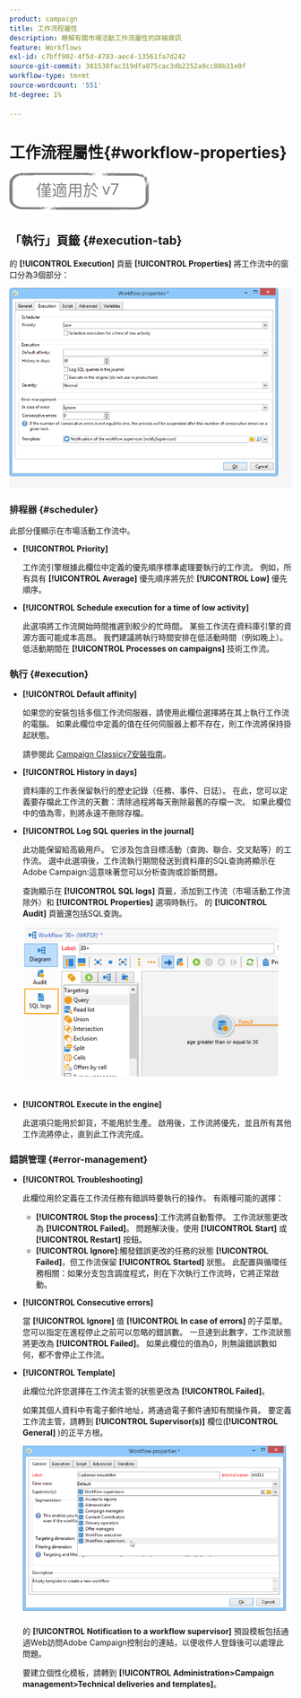 ```yaml
---
product: campaign
title: 工作流程屬性
description: 瞭解有關市場活動工作流屬性的詳細資訊
feature: Workflows
exl-id: c7bff902-4f5d-4783-aec4-13561fa7d242
source-git-commit: 381538fac319dfa075cac3db2252a9cc80b31e0f
workflow-type: tm+mt
source-wordcount: '551'
ht-degree: 1%

---
```


# 工作流程屬性{#workflow-properties}

![](../../assets/v7-only.svg)

## 「執行」頁籤 {#execution-tab}

的 **[!UICONTROL Execution]** 頁籤 **[!UICONTROL Properties]** 將工作流中的窗口分為3個部分：

![](assets/wf_execution_tab.png)

### 排程器 {#scheduler}

此部分僅顯示在市場活動工作流中。

* **[!UICONTROL Priority]**

   工作流引擎根據此欄位中定義的優先順序標準處理要執行的工作流。 例如，所有具有 **[!UICONTROL Average]** 優先順序將先於 **[!UICONTROL Low]** 優先順序。

* **[!UICONTROL Schedule execution for a time of low activity]**

   此選項將工作流開始時間推遲到較少的忙時間。 某些工作流在資料庫引擎的資源方面可能成本高昂。 我們建議將執行時間安排在低活動時間（例如晚上）。 低活動期間在 **[!UICONTROL Processes on campaigns]** 技術工作流。

### 執行 {#execution}

* **[!UICONTROL Default affinity]**

   如果您的安裝包括多個工作流伺服器，請使用此欄位選擇將在其上執行工作流的電腦。 如果此欄位中定義的值在任何伺服器上都不存在，則工作流將保持掛起狀態。

   請參閱此 [Campaign Classicv7安裝指南](../../installation/using/configuring-campaign-server.md#high-availability-workflows-and-affinities)。

* **[!UICONTROL History in days]**

   資料庫的工作表保留執行的歷史記錄（任務、事件、日誌）。 在此，您可以定義要存檔此工作流的天數：清除過程將每天刪除最舊的存檔一次。 如果此欄位中的值為零，則將永遠不刪除存檔。

* **[!UICONTROL Log SQL queries in the journal]**

   此功能保留給高級用戶。 它涉及包含目標活動（查詢、聯合、交叉點等）的工作流。 選中此選項後，工作流執行期間發送到資料庫的SQL查詢將顯示在Adobe Campaign:這意味著您可以分析查詢或診斷問題。

   查詢顯示在 **[!UICONTROL SQL logs]** 頁籤，添加到工作流（市場活動工作流除外）和 **[!UICONTROL Properties]** 選項時執行。 的 **[!UICONTROL Audit]** 頁籤還包括SQL查詢。

   ![](assets/wf_tab_log_sql.png)

* **[!UICONTROL Execute in the engine]**

   此選項只能用於卸貨，不能用於生產。 啟用後，工作流將優先，並且所有其他工作流將停止，直到此工作流完成。

### 錯誤管理 {#error-management}

* **[!UICONTROL Troubleshooting]**

   此欄位用於定義在工作流任務有錯誤時要執行的操作。 有兩種可能的選擇：

   * **[!UICONTROL Stop the process]**:工作流將自動暫停。 工作流狀態更改為 **[!UICONTROL Failed]**。 問題解決後，使用 **[!UICONTROL Start]** 或 **[!UICONTROL Restart]** 按鈕。
   * **[!UICONTROL Ignore]**:觸發錯誤更改的任務的狀態 **[!UICONTROL Failed]**，但工作流保留 **[!UICONTROL Started]** 狀態。 此配置與循環任務相關：如果分支包含調度程式，則在下次執行工作流時，它將正常啟動。

* **[!UICONTROL Consecutive errors]**

   當 **[!UICONTROL Ignore]** 值 **[!UICONTROL In case of errors]** 的子菜單。 您可以指定在進程停止之前可以忽略的錯誤數。 一旦達到此數字，工作流狀態將更改為 **[!UICONTROL Failed]**。 如果此欄位的值為0，則無論錯誤數如何，都不會停止工作流。

* **[!UICONTROL Template]**

   此欄位允許您選擇在工作流主管的狀態更改為 **[!UICONTROL Failed]**。

   如果其個人資料中有電子郵件地址，將通過電子郵件通知有關操作員。 要定義工作流主管，請轉到 **[!UICONTROL Supervisor(s)]** 欄位(**[!UICONTROL General]** )的正平方根。

   ![](assets/wf-properties_select-supervisors.png)

   的 **[!UICONTROL Notification to a workflow supervisor]** 預設模板包括通過Web訪問Adobe Campaign控制台的連結，以便收件人登錄後可以處理此問題。

   要建立個性化模板，請轉到 **[!UICONTROL Administration>Campaign management>Technical deliveries and templates]**。
